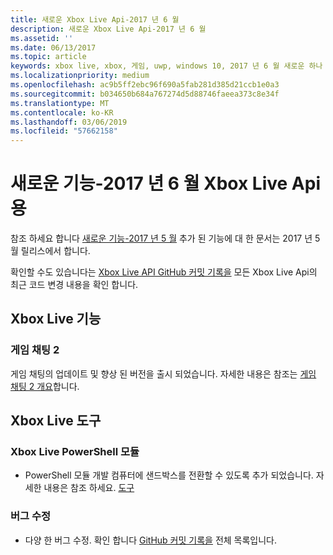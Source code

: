 ```yaml
---
title: 새로운 Xbox Live Api-2017 년 6 월
description: 새로운 Xbox Live Api-2017 년 6 월
ms.assetid: ''
ms.date: 06/13/2017
ms.topic: article
keywords: xbox live, xbox, 게임, uwp, windows 10, 2017 년 6 월 새로운 하나 xbox
ms.localizationpriority: medium
ms.openlocfilehash: ac9b5ff2ebc96f690a5fab281d385d21ccb1e0a3
ms.sourcegitcommit: b034650b684a767274d5d88746faeea373c8e34f
ms.translationtype: MT
ms.contentlocale: ko-KR
ms.lasthandoff: 03/06/2019
ms.locfileid: "57662158"
---
```

# <a name="whats-new-for-the-xbox-live-apis---june-2017"></a>새로운 기능-2017 년 6 월 Xbox Live Api 용

참조 하세요 합니다 [새로운 기능-2017 년 5 월](1705-whats-new.md) 추가 된 기능에 대 한 문서는 2017 년 5 월 릴리스에서 합니다.

확인할 수도 있습니다는 [Xbox Live API GitHub 커밋 기록을](https://github.com/Microsoft/xbox-live-api/commits/master) 모든 Xbox Live Api의 최근 코드 변경 내용을 확인 합니다.

## <a name="xbox-live-features"></a>Xbox Live 기능

### <a name="game-chat-2"></a>게임 채팅 2

게임 채팅의 업데이트 및 향상 된 버전을 출시 되었습니다. 자세한 내용은 참조는 [게임 채팅 2 개요](../multiplayer/chat/game-chat-2-overview.md)합니다.

## <a name="xbox-live-tools"></a>Xbox Live 도구

### <a name="xbox-live-powershell-module"></a>Xbox Live PowerShell 모듈

* PowerShell 모듈 개발 컴퓨터에 샌드박스를 전환할 수 있도록 추가 되었습니다. 자세한 내용은 참조 하세요. [도구](../tools/tools.md)

### <a name="bug-fixes"></a>버그 수정

* 다양 한 버그 수정. 확인 합니다 [GitHub 커밋 기록을](https://github.com/Microsoft/xbox-live-api/commits/master) 전체 목록입니다.
